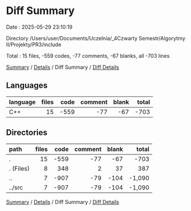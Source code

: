 # Diff Summary

Date : 2025-05-29 23:10:19

Directory /Users/user/Documents/Uczelnia/_4Czwarty Semestr/Algorytmy II/Projekty/PR3/include

Total : 15 files,  -559 codes, -77 comments, -67 blanks, all -703 lines

[Summary](results.md) / [Details](details.md) / Diff Summary / [Diff Details](diff-details.md)

## Languages
| language | files | code | comment | blank | total |
| :--- | ---: | ---: | ---: | ---: | ---: |
| C++ | 15 | -559 | -77 | -67 | -703 |

## Directories
| path | files | code | comment | blank | total |
| :--- | ---: | ---: | ---: | ---: | ---: |
| . | 15 | -559 | -77 | -67 | -703 |
| . (Files) | 8 | 348 | 2 | 37 | 387 |
| .. | 7 | -907 | -79 | -104 | -1,090 |
| ../src | 7 | -907 | -79 | -104 | -1,090 |

[Summary](results.md) / [Details](details.md) / Diff Summary / [Diff Details](diff-details.md)